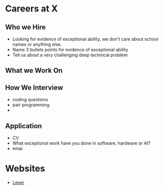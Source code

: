 # Careers at X
## Who we Hire
- Looking for evidence of exceptional ability, we don't care about school names or anything else.
- Name 3 bullets points for evidence of exceptional ability
- Tell us about a very challenging deep technical problem

## What we Work On

## How We Interview
- coding questions 
- pair programming
- 

## Application
- CV
- What exceptional work have you done in software, hardware or AI?
- emai

# Websites
- [Lever](https://www.lever.co/) 
